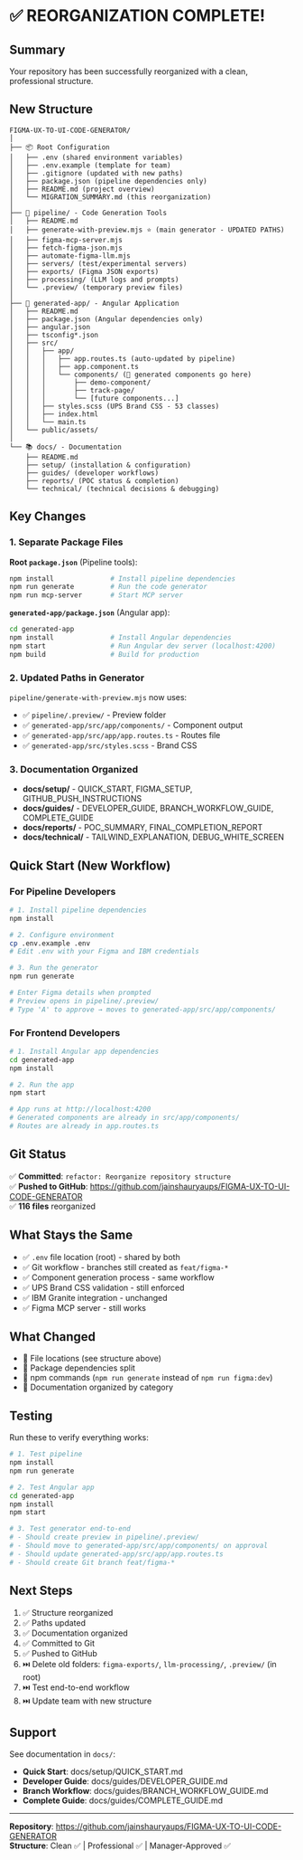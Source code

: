 # ✅ REORGANIZATION COMPLETE!

## Summary

Your repository has been successfully reorganized with a clean, professional structure.

## New Structure

```
FIGMA-UX-TO-UI-CODE-GENERATOR/
│
├── 📦 Root Configuration
│   ├── .env (shared environment variables)
│   ├── .env.example (template for team)
│   ├── .gitignore (updated with new paths)
│   ├── package.json (pipeline dependencies only)
│   ├── README.md (project overview)
│   └── MIGRATION_SUMMARY.md (this reorganization)
│
├── 🔧 pipeline/ - Code Generation Tools
│   ├── README.md
│   ├── generate-with-preview.mjs ⭐ (main generator - UPDATED PATHS)
│   ├── figma-mcp-server.mjs
│   ├── fetch-figma-json.mjs
│   ├── automate-figma-llm.mjs
│   ├── servers/ (test/experimental servers)
│   ├── exports/ (Figma JSON exports)
│   ├── processing/ (LLM logs and prompts)
│   └── .preview/ (temporary preview files)
│
├── 🎨 generated-app/ - Angular Application
│   ├── README.md
│   ├── package.json (Angular dependencies only)
│   ├── angular.json
│   ├── tsconfig*.json
│   ├── src/
│   │   ├── app/
│   │   │   ├── app.routes.ts (auto-updated by pipeline)
│   │   │   ├── app.component.ts
│   │   │   └── components/ (🎯 generated components go here)
│   │   │       ├── demo-component/
│   │   │       ├── track-page/
│   │   │       └── [future components...]
│   │   ├── styles.scss (UPS Brand CSS - 53 classes)
│   │   ├── index.html
│   │   └── main.ts
│   └── public/assets/
│
└── 📚 docs/ - Documentation
    ├── README.md
    ├── setup/ (installation & configuration)
    ├── guides/ (developer workflows)
    ├── reports/ (POC status & completion)
    └── technical/ (technical decisions & debugging)
```

## Key Changes

### 1. Separate Package Files

**Root `package.json`** (Pipeline tools):
```bash
npm install              # Install pipeline dependencies
npm run generate         # Run the code generator
npm run mcp-server       # Start MCP server
```

**`generated-app/package.json`** (Angular app):
```bash
cd generated-app
npm install              # Install Angular dependencies
npm start                # Run Angular dev server (localhost:4200)
npm build                # Build for production
```

### 2. Updated Paths in Generator

`pipeline/generate-with-preview.mjs` now uses:
- ✅ `pipeline/.preview/` - Preview folder
- ✅ `generated-app/src/app/components/` - Component output
- ✅ `generated-app/src/app/app.routes.ts` - Routes file
- ✅ `generated-app/src/styles.scss` - Brand CSS

### 3. Documentation Organized

- **docs/setup/** - QUICK_START, FIGMA_SETUP, GITHUB_PUSH_INSTRUCTIONS
- **docs/guides/** - DEVELOPER_GUIDE, BRANCH_WORKFLOW_GUIDE, COMPLETE_GUIDE
- **docs/reports/** - POC_SUMMARY, FINAL_COMPLETION_REPORT
- **docs/technical/** - TAILWIND_EXPLANATION, DEBUG_WHITE_SCREEN

## Quick Start (New Workflow)

### For Pipeline Developers

```bash
# 1. Install pipeline dependencies
npm install

# 2. Configure environment
cp .env.example .env
# Edit .env with your Figma and IBM credentials

# 3. Run the generator
npm run generate

# Enter Figma details when prompted
# Preview opens in pipeline/.preview/
# Type 'A' to approve → moves to generated-app/src/app/components/
```

### For Frontend Developers

```bash
# 1. Install Angular app dependencies
cd generated-app
npm install

# 2. Run the app
npm start

# App runs at http://localhost:4200
# Generated components are already in src/app/components/
# Routes are already in app.routes.ts
```

## Git Status

✅ **Committed**: `refactor: Reorganize repository structure`  
✅ **Pushed to GitHub**: https://github.com/jainshauryaups/FIGMA-UX-TO-UI-CODE-GENERATOR  
✅ **116 files** reorganized

## What Stays the Same

- ✅ `.env` file location (root) - shared by both
- ✅ Git workflow - branches still created as `feat/figma-*`
- ✅ Component generation process - same workflow
- ✅ UPS Brand CSS validation - still enforced
- ✅ IBM Granite integration - unchanged
- ✅ Figma MCP server - still works

## What Changed

- 🔄 File locations (see structure above)
- 🔄 Package dependencies split
- 🔄 npm commands (`npm run generate` instead of `npm run figma:dev`)
- 🔄 Documentation organized by category

## Testing

Run these to verify everything works:

```bash
# 1. Test pipeline
npm install
npm run generate

# 2. Test Angular app  
cd generated-app
npm install
npm start

# 3. Test generator end-to-end
# - Should create preview in pipeline/.preview/
# - Should move to generated-app/src/app/components/ on approval
# - Should update generated-app/src/app/app.routes.ts
# - Should create Git branch feat/figma-*
```

## Next Steps

1. ✅ Structure reorganized
2. ✅ Paths updated
3. ✅ Documentation organized
4. ✅ Committed to Git
5. ✅ Pushed to GitHub
6. ⏭️ Delete old folders: `figma-exports/`, `llm-processing/`, `.preview/` (in root)
7. ⏭️ Test end-to-end workflow
8. ⏭️ Update team with new structure

## Support

See documentation in `docs/`:
- **Quick Start**: docs/setup/QUICK_START.md
- **Developer Guide**: docs/guides/DEVELOPER_GUIDE.md
- **Branch Workflow**: docs/guides/BRANCH_WORKFLOW_GUIDE.md
- **Complete Guide**: docs/guides/COMPLETE_GUIDE.md

---

**Repository**: https://github.com/jainshauryaups/FIGMA-UX-TO-UI-CODE-GENERATOR  
**Structure**: Clean ✅ | Professional ✅ | Manager-Approved ✅

